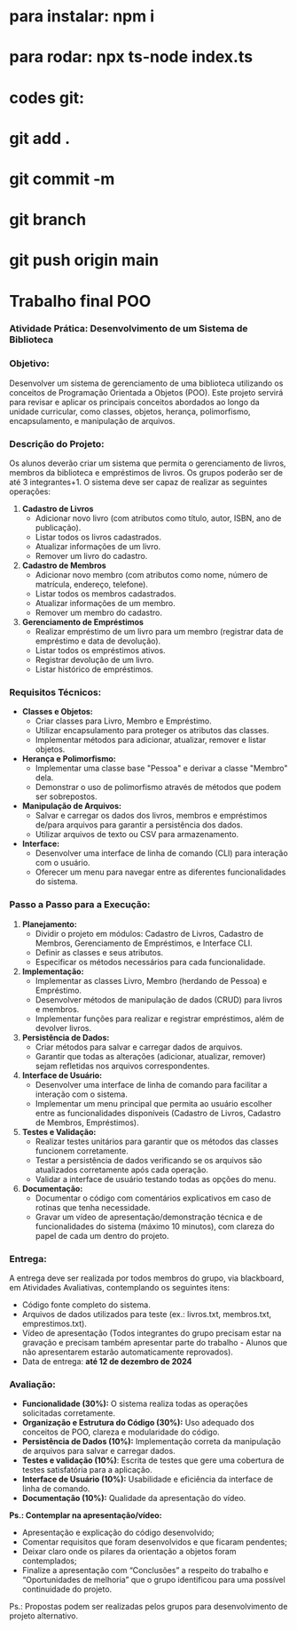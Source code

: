 # para instalar: npm i

# para rodar: npx ts-node index.ts

# codes git:
# git add .
# git commit -m
# git branch
# git push origin main


# Trabalho final POO

### Atividade Prática: Desenvolvimento de um Sistema de Biblioteca

### Objetivo:

Desenvolver um sistema de gerenciamento de uma biblioteca utilizando os conceitos de Programação Orientada a Objetos (POO). Este projeto servirá para revisar e aplicar os principais conceitos abordados ao longo da unidade curricular, como classes, objetos, herança, polimorfismo, encapsulamento, e manipulação de arquivos.

### Descrição do Projeto:

Os alunos deverão criar um sistema que permita o gerenciamento de livros, membros da biblioteca e empréstimos de livros. Os grupos poderão ser de até 3 integrantes+1. O sistema deve ser capaz de realizar as seguintes operações:

1. **Cadastro de Livros**
    - Adicionar novo livro (com atributos como título, autor, ISBN, ano de publicação).
    - Listar todos os livros cadastrados.
    - Atualizar informações de um livro.
    - Remover um livro do cadastro.
2. **Cadastro de Membros**
    - Adicionar novo membro (com atributos como nome, número de matrícula, endereço, telefone).
    - Listar todos os membros cadastrados.
    - Atualizar informações de um membro.
    - Remover um membro do cadastro.
3. **Gerenciamento de Empréstimos**
    - Realizar empréstimo de um livro para um membro (registrar data de empréstimo e data de devolução).
    - Listar todos os empréstimos ativos.
    - Registrar devolução de um livro.
    - Listar histórico de empréstimos.

### Requisitos Técnicos:

- **Classes e Objetos:**
    - Criar classes para Livro, Membro e Empréstimo.
    - Utilizar encapsulamento para proteger os atributos das classes.
    - Implementar métodos para adicionar, atualizar, remover e listar objetos.
- **Herança e Polimorfismo:**
    - Implementar uma classe base "Pessoa" e derivar a classe "Membro" dela.
    - Demonstrar o uso de polimorfismo através de métodos que podem ser sobrepostos.
- **Manipulação de Arquivos:**
    - Salvar e carregar os dados dos livros, membros e empréstimos de/para arquivos para garantir a persistência dos dados.
    - Utilizar arquivos de texto ou CSV para armazenamento.
- **Interface:**
    - Desenvolver uma interface de linha de comando (CLI) para interação com o usuário.
    - Oferecer um menu para navegar entre as diferentes funcionalidades do sistema.

### Passo a Passo para a Execução:

1. **Planejamento:**
    - Dividir o projeto em módulos: Cadastro de Livros, Cadastro de Membros, Gerenciamento de Empréstimos, e Interface CLI.
    - Definir as classes e seus atributos.
    - Especificar os métodos necessários para cada funcionalidade.
2. **Implementação:**
    - Implementar as classes Livro, Membro (herdando de Pessoa) e Empréstimo.
    - Desenvolver métodos de manipulação de dados (CRUD) para livros e membros.
    - Implementar funções para realizar e registrar empréstimos, além de devolver livros.
3. **Persistência de Dados:**
    - Criar métodos para salvar e carregar dados de arquivos.
    - Garantir que todas as alterações (adicionar, atualizar, remover) sejam refletidas nos arquivos correspondentes.
4. **Interface de Usuário:**
    - Desenvolver uma interface de linha de comando para facilitar a interação com o sistema.
    - Implementar um menu principal que permita ao usuário escolher entre as funcionalidades disponíveis (Cadastro de Livros, Cadastro de Membros, Empréstimos).
5. **Testes e Validação:**
    - Realizar testes unitários para garantir que os métodos das classes funcionem corretamente.
    - Testar a persistência de dados verificando se os arquivos são atualizados corretamente após cada operação.
    - Validar a interface de usuário testando todas as opções do menu.
6. **Documentação:**
    - Documentar o código com comentários explicativos em caso de rotinas que tenha necessidade.
    - Gravar um vídeo de apresentação/demonstração técnica e de funcionalidades do sistema (máximo 10 minutos), com clareza do papel de cada um dentro do projeto.

### Entrega:

A entrega deve ser realizada por todos membros do grupo, via blackboard, em Atividades Avaliativas, contemplando os seguintes itens:

- Código fonte completo do sistema.
- Arquivos de dados utilizados para teste (ex.: livros.txt, membros.txt, emprestimos.txt).
- Vídeo de apresentação (Todos integrantes do grupo precisam estar na gravação e precisam também apresentar parte do trabalho - Alunos que não apresentarem estarão automaticamente reprovados).
- Data de entrega: **até 12 de dezembro de 2024**

### Avaliação:

- **Funcionalidade (30%):** O sistema realiza todas as operações solicitadas corretamente.
- **Organização e Estrutura do Código (30%):** Uso adequado dos conceitos de POO, clareza e modularidade do código.
- **Persistência de Dados (10%):** Implementação correta da manipulação de arquivos para salvar e carregar dados.
- **Testes e validação (10%)**: Escrita de testes que gere uma cobertura de testes satisfatória para a aplicação.
- **Interface de Usuário (10%):** Usabilidade e eficiência da interface de linha de comando.
- **Documentação (10%):** Qualidade da apresentação do vídeo.

**Ps.: Contemplar na apresentação/vídeo:**

- Apresentação e explicação do código desenvolvido;
- Comentar requisitos que foram desenvolvidos e que ficaram pendentes;
- Deixar claro onde os pilares da orientação a objetos foram contemplados;
- Finalize a apresentação com “Conclusões” a respeito do trabalho e “Oportunidades de melhoria” que o grupo identificou para uma possível continuidade do projeto.

Ps.: Propostas podem ser realizadas pelos grupos para desenvolvimento de projeto alternativo.